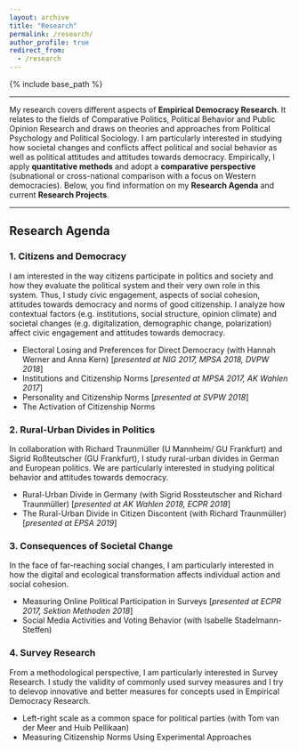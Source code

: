 ```yaml
---
layout: archive
title: "Research"
permalink: /research/
author_profile: true
redirect_from:
  - /research
---
```


{% include base_path %}

---

My research covers different aspects of **Empirical Democracy Research**. It relates to the fields of Comparative Politics, Political Behavior and Public Opinion Research and draws on theories and approaches from Political Psychology and Political Sociology. I am particularly interested in studying how societal changes and conflicts affect political and social behavior as well as political attitudes and attitudes towards democracy. Empirically, I apply **quantitative methods** and adopt a **comparative perspective** (subnational or cross-national comparison with a focus on Western democracies). Below, you find information on my **Research Agenda** and current **Research Projects**.

---

## Research Agenda

### 1. Citizens and Democracy 
I am interested in the way citizens participate in politics and society and how they evaluate the political system and their very own role in this system. Thus, I study civic engagement, aspects of social cohesion, attitudes towards democracy and norms of good citizenship. I analyze how contextual factors (e.g. institutions, social structure, opinion climate) and societal changes (e.g. digitalization, demographic change, polarization) affect civic engagement and attitudes towards democracy.
* Electoral Losing and Preferences for Direct Democracy (with Hannah Werner and Anna Kern) [*presented at NIG 2017, MPSA 2018, DVPW 2018*]
* Institutions and Citizenship Norms [*presented at MPSA 2017, AK Wahlen 2017*]
* Personality and Citizenship Norms [*presented at SVPW 2018*]
* The Activation of Citizenship Norms

### 2. Rural-Urban Divides in Politics
In collaboration with Richard Traunmüller (U Mannheim/ GU Frankfurt) and Sigrid Roßteutscher (GU Frankfurt), I study rural-urban divides in German and European politics. We are particularly interested in studying political behavior and attitudes towards democracy.
* Rural-Urban Divide in Germany (with Sigrid Rossteutscher and Richard Traunmüller) [*presented at AK Wahlen 2018, ECPR 2018*]
* The Rural-Urban Divide in Citizen Discontent (with Richard Traunmüller) [*presented at EPSA 2019*]

### 3. Consequences of Societal Change
In the face of far-reaching social changes, I am particularly interested in how the digital and ecological transformation affects individual action and social cohesion.
* Measuring Online Political Participation in Surveys [*presented at ECPR 2017, Sektion Methoden 2018*]
* Social Media Activities and Voting Behavior (with Isabelle Stadelmann-Steffen) 

### 4. Survey Research
From a methodological perspective, I am particularly interested in Survey Research. I study the validity of commonly used survey measures and I try to delevop innovative and better measures for concepts used in Empirical Democracy Research.
* Left-right scale as a common space for political parties (with Tom van der Meer and Huib Pellikaan)
* Measuring Citizenship Norms Using Experimental Approaches
